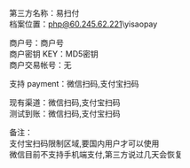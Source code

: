 ﻿第三方名称：易扫付  
档案位置：php@60.245.62.221\yisaopay  

商户号：商户号  
商户密钥 KEY：MD5密钥  
商户交易帐号：无  

支持 payment：微信扫码,支付宝扫码  

现有渠道：微信扫码,支付宝扫码  
测试到账：微信扫码,支付宝扫码  

备注：  
支付宝扫码限制区域,要国内用户才可以使用  
微信目前不支持手机端支付,第三方说过几天会恢复  
